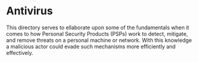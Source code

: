 # Antivirus
This directory serves to ellaborate upon some of the fundamentals when it comes to how Personal Security Products (PSPs) work to detect, mitigate, and remove threats on a personal machine or network. With this knowledge a malicious actor could evade such mechanisms more efficiently and effectively.  